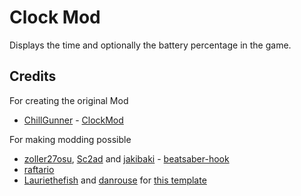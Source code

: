 # Clock Mod

Displays the time and optionally the battery percentage in the game.

## Credits

For creating the original Mod
* [ChillGunner](https://github.com/ChillGunner) - [ClockMod](https://github.com/ChillGunner/ClockMod)

For making modding possible

* [zoller27osu](https://github.com/zoller27osu), [Sc2ad](https://github.com/Sc2ad) and [jakibaki](https://github.com/jakibaki) - [beatsaber-hook](https://github.com/sc2ad/beatsaber-hook)
* [raftario](https://github.com/raftario) 
* [Lauriethefish](https://github.com/Lauriethefish) and [danrouse](https://github.com/danrouse) for [this template](https://github.com/Lauriethefish/quest-mod-template)
